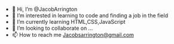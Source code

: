 - 👋 Hi, I’m @JacobArrington
- 👀 I’m interested in learning to code and finding a job in the field
- 🌱 I’m currently learning HTML,CSS,JavaScript
- 💞️ I’m looking to collaborate on ...
- 📫 How to reach me Jacobsarrington@gmail.com

<!---
JacobArrington/JacobArrington is a ✨ special ✨ repository because its `README.md` (this file) appears on your GitHub profile.
You can click the Preview link to take a look at your changes.
--->

